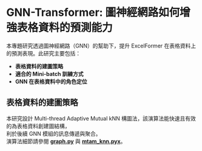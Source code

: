 # GNN-Transformer: 圖神經網路如何增強表格資料的預測能力
本專題研究透過圖神經網路（GNN）的幫助下，提升 ExcelFormer 在表格資料上的預測表現。此研究主要包括：
- **表格資料的建圖策略**
- **適合的 Mini-batch 訓練方式**
- **GNN 在表格資料中的角色定位**
## 表格資料的建圖策略
本研究設計 Multi-thread Adaptive Mutual kNN 構圖法，該演算法能快速且有效的為表格資料創建圖結構，  
利於後續 GNN 模組的訊息傳遞與聚合。  
演算法細節請參閱 **[graph.py](./graph.py)** 與 **[mtam_knn.pyx](mtam_knn.pyx)**。
